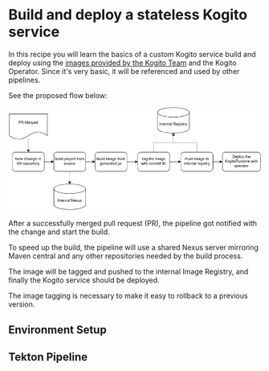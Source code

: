 # Build and deploy a stateless Kogito service

In this recipe you will learn the basics of a custom Kogito service build and deploy using the [images provided by the Kogito Team](https://quay.io/organization/kiegroup) and the Kogito Operator. Since it's very basic, it will be referenced and used by other pipelines.

See the proposed flow below:

![Build and deploy stateless a Kogito service flow](build-deploy-stateless-kogito-flow.png)

After a successfully merged pull request (PR), the pipeline got notified with the change and start the build.

To speed up the build, the pipeline will use a shared Nexus server mirroring Maven central and any other repositories needed by the build process.

The image will be tagged and pushed to the internal Image Registry, and finally the Kogito service should be deployed.

The image tagging is necessary to make it easy to rollback to a previous version.

## Environment Setup

<!-- TODO: how do I get Nexus running and the internal registry enabled? Must consider minikube installations always -->

## Tekton Pipeline

<!-- TODO: anything related to the tekton pipeline. we are expecting lots of yaml files here? :D -->